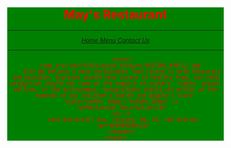 <body>
    <main> 
        <header> 
		<style>
			header {
				background-color: green;
				color: red;
				}
		</style>
            <h1>May's Restaurant</h1>
			<hr />
		<nav>
			<p><i><a href="Home    .html">Home    </a>   <a href="Menu    .html">Menu    </a>   <a href=Contact Us    .html>Contact Us</a></i></p>
			<hr/>
			
		</nav>
		<img src="portfolio/south-station-4927286_640(1).jpg"
		alt="We believe a more sustainable food system is both necessary and possible. Everyone should have access to healthy food, and food production should not come at the expense of workers’ rights, animal welfare, or the environment. Corporations should not profit at the expense of our children’s health and people’s lives"
		style="width: 400px; height:150px" />
		<p>Restaurant Description</p>
		<hr />
		 <p>5 Buttermill Ave, concord, ON, CA, L4K 0J5</p>
		 <p>+164999999</p>
		</header>
	</main>
</body>
